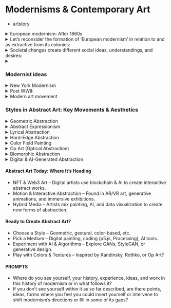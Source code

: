 # Modernisms & Contemporary Art
- [artstory](https://www.theartstory.org/)

<details>
  <summary>European modernism: After 1860s</summary>

- Industrialization:
- First Industrial Revolution: 1760s
- Second Industrial Revolution: 1850s
    - Growth of cities; large-scale factories; inventions of the cotton gin, sheet glass, steam
    power, cement, iron, steel, gas lighting, building of ships, railways, and roads;
    - Changes in social relations, ending of feudal systems, and growth of a middle-class,
    wider patronage of the arts;
    - inventions in photography (Joseph Nicéphore Niépce, 1922/26; Louis-Jacques-Mandé
    Daguerre (glass plate), 1839; William Henry Fox Talbot (paper negative), 1839...);
    - invention of paint tubes (1841);
    - Scientific inventions and changing ideas;
    - The spread of secular thought;
</details>

<details>
    <summary>Let’s reconsider the formation of ‘European modernism’ in relation to and as extractive from its colonies:</summary>

- Industrialization:
    -  Wealth developed from slavery;
    -  Wealth developed from raw materials from colonies;
    -  Industrialization concentrated in Europe by de-industrializing other regions (through
    taxes, removal of raw materials, trade treaties, sanctions, wars)
    -  Development of shipping industries;
    -  Growth of port cities connected to shipping (gold, silver, slaves, cotton, spices, ores,
    wood, etc);
    -  Migration to port cities and across seas;
    -  Wealth used to create museums to house and display colonial artefacts;
    -  Wider patronage of the arts, museums and salons to display art to the public;
    -  Artists traveling to different colonized countries (Gauguin, Pechstein, Matisse, ...)
    -  Artists gaining access to artefacts from around the world (Rousseau, Picasso...)
</details>

<details>
    <summary>Societal changes create different social ideas, understandings, and desires:</summary>

- The rise of the middle classes (the bourgeoisie);
- theories of social relations through economies:
    - Adam Smith (The Wealth of Nations, 1776, capitalism and the division of labor)
    - Karl Marx (Das Kapital, 1867-1883, analysis of capital and development of communism and socialism)
- theories of social relations through biology (Charles Darwin, On the Origin of
Species,1859);
- theories of social relations through psychology (Sigmund Freud: psychoanalysis,
dreams, repression, the unconscious, sexuality, the Id, Ego, etc)
- The conflict of class (away from monarchy and towards the middle and working classes)
- The idea that Europe had run its course/the search elsewhere for new forms
    -  Orientalism; primitivism
- The influence of urban life and technology
- The trajectory away from depicting history
    - away from mythology
    - away from naturalism and realism
- The trajectory towards depicting the present, and its many changes
    - towards experimentation
    - towards the new
    - towards flatness
    - towards abstraction
- Impressionism (France) 1860s (the breakdown of the image through color); Pointillism,
1886, develops out of Impressionism,
- Expressionism (expressing the artist’s inner feelings), beginning in early 1900s
    - German expressionism: Die Brucke (The Bridge), 1905-13
    - German expressionism: Die Blaue Reiter (The Blue Rider), 1912-14
- Fauvism (France), approx. 1905-1910, (the expansion of color)
- Cubism (Paris) (the breakdown of form)
- Constructivism (Russia), 1915, art In service to revolution
- Suprematism (Russia), 1913 (“the supremacy of pure artistic feeling” Kasimir Malevich)
- Surrealism (interiority, dreams, and the influence of Sigmund Freud’s The Interpretation of
Dreams, 1899; and later, Carl Jung’s ideas of archetypes and the “collective unconscious”)
- Futurism (Italy), 1909-1918
- Found materials, collage, assemblage (Paris, Germany) and the Readymade (New York)
- Abstract Expressionism (New York), 1940s – 1950s
</details>

<details>
    <summary><h3>Modernist ideas</h3></summary>

- #### Art should be physically and emotionally experienced; it shouldn’t convey information or be narrative in the sense of telling the viewer something.
-  An emphasis on progress and linear development (one thing leads to or causes another); or one thing replaces another.
-  An emphasis on originality;
-  An emphasis on individual genius (often working in isolation)
-  Inspiration (rather than influence, learning, and collective ideas)
-  Artistic interiority (working from “within” rather than the influence of culture)
-  Art cannot be taught, or learned
-  A belief that art reveals (eternal) truth
-  Art transcends time
-  Art is good for us
-  All these ideas get challenged from within modernism itself
</details>

<details>
    <summary>New York Modernism</summary>
#### D.T. SUZUKI (1870–1966), writes Richard M. Jaffe, was “one of the most culturally influential Asians - In a seven-decade globe-trotting career, Suzuki almost single-handedly introduced Zen to the West while promoting the preservation of Buddhism in Asia.
- He became the world’s foremost authority on the subject, the most
identifiable representative of Japanese culture, and even a spokesperson for Asians generally in the Western, white maledominated world of intellectuals.
- Then in 1956, pocket-sized paperback editions of his Englishlanguage writings brought the 86-year-old Suzuki celebrity status.
- With Martin Heidegger, Carl Jung, John Cage, and the Beats among the countless artists, scholars, and seekers who admired him, Suzuki had a huge impact on 20th-century global thought.
#### A decade after World War II, a new culture was emerging, one in which waves of products targeted at a growing class of consumers were advertised on TV, in magazines and newspapers, and on larger-than-life billboards.
- Artists around the world were inspired by this explosion of mass media and began to
use it as source material, repurposing commercial images and depicting familiar
subjects, from everyday objects to the stars and stories that populated the front page.
- Yet there was no single approach: artists both celebrated and criticized the era’s surge
of consumerism.
- In 1957, the British artist Richard Hamilton tried to summarize these new tendencies
by coining the term “Pop Art,” describing it to friends as “Popular (designed for a mass
audience), Transient (short-term solution), Expendable (easily forgotten), Low cost,
Mass produced, Young (aimed at youth), Witty, Sexy, Gimmicky, Glamorous, Big
Business.”
</details>

<details>
    <summary>Post WWII:</summary>

- Migration:
   - Political, economic, and war refugees; Jewish diaspora; Artists and
intellectuals
   - Continuing migration from the US South
- Growth of industry and consumerism
- New social relations:
   - Embracing consumerism; Rejecting consumerism
   - Civil Rights
   - 1965 Immigration and Nationality Act (removing some legal discriminations)
   - Black Power (eg Black Panther Party, Oakland, 1966)
   - Chicano Movement (, 1940s + 1960s-70s
   - American Indian Movement, Minneapolis, 1968)
   - Asian American movement (eg. Asian American Political Alliance, Berkeley,1968)
   - The Beats; Hippies
   - 2 nd-wave Feminism (1960s to 1980s)
   - 1969, Stonewall, Gay Liberation Front (named in reference to the Algerian
National Liberation Front, and the Vietnamese National Liberation Front.
</details>

<details>
    <summary>Modern art movement</summary>

- Impressionism
- Expressionism
- Fauvism
- Orientalism
- Primitivism
- Metaphysical landscapes
- Surrealism 
- Suprematism
- Dadaism
- Futurism
- Abstraction
</details>

### Styles in Abstract Art: Key Movements & Aesthetics

<details>
    <summary>Geometric Abstraction</summary>

 - Emphasizes geometric shapes (circles, squares, grids)
 - Focuses on harmony, balance, and structure
 - Often mathematical, logical, or architectonic
    - De Stijl (Neoplasticism) – Piet Mondrian, Theo van Doesburg
    - Suprematism – Kazimir Malevich (e.g., Black Square)
    - Constructivism – El Lissitzky, Naum Gabo
    - Minimalism – Frank Stella, Donald Judd
    - Bauhaus
        - Early Bauhaus(1919-1925) - Weimar, Germany Walter Gropius
        - Middle Bauhaus(1925-1932) - Dessau, Germany Hannes Meyer
        - Late Bauhaus(1932-1933) - Berlin, Germany	Ludwig Mies van der Rohe
    - Cubism - Pablo Picasso、Georges Braque
    - Orphism - Robert Delaunay、Sonia Delaunay
    - Futurism - Umberto Boccioni、Giacomo Balla
    - Surrealism - Giorgio de Chirico、Salvador Dalí
    - Contemporary Geometric Art - Felipe Pantone、Refik Anadol

    - 🔹 Modern Influence: Used in UI design, branding, and generative digital art.
</details>

<details>
    <summary>Abstract Expressionism</summary>

- Large, dynamic brushstrokes and emotional intensity
- Spontaneous and gestural techniques
- Often conveys the artist’s subconscious or raw emotion
    - Action Painting – Jackson Pollock (drip technique), Franz Kline
    - Color Field Painting – Mark Rothko (large color fields), Barnett Newman
    - Gestural Abstraction – Willem de Koonings
- 🔹 Modern Influence: Seen in AI-generated expressive art & motion design.
</details>

<details>
    <summary>Lyrical Abstraction</summary>

 - Expressive, free-flowing compositions
 - Less geometric, more organic and poetic
 - Often inspired by music, poetry, and emotion
    - Wassily Kandinsky – Improvisation Series (linked sound & color)
    - Joan Miró – Dreamlike, playful abstraction
    - Hans Hartung – Gestural, energetic brushstrokes
- 🔹 Modern Influence: Found in psychedelic digital art, animated visuals, and AI art tools.
</details>

<details>
    <summary>Hard-Edge Abstraction</summary>

 - Sharp, clean edges, with distinct color fields
 - Often uses color contrast and flat surfaces
 - Avoids expressive brushwork
     - Ellsworth Kelly – Minimalist color blocks
     - Frank Stella – Precise geometric forms
     - Josef Albers – Homage to the Square (color interaction studies)
 - 🔹 Modern Influence: Found in graphic design, flat UI, and contemporary murals.
</details> 

<details>
    <summary>Color Field Painting</summary> 

  - Large areas of flat, expressive color
  - Meant to evoke emotion rather than depict objects
  - Focuses on color relationships and psychological effects
      - Mark Rothko – Floating rectangular forms of color
      - Barnett Newman – “Zips” (thin color stripes in vast fields)
      - Clyfford Still – Thick, irregular color fields
  - 🔹 Modern Influence: Used in contemporary art installations, UI gradients, and immersive VR experiences. 
</details> 

<details>
    <summary> Op Art (Optical Abstraction)</summary>

  - Uses patterns, lines, and contrast to create optical illusions
  - Dynamic, kinetic, and visually stimulating
  - Relies on the viewer’s perception
      - Bridget Riley – Black & white optical illusions
      - Victor Vasarely – Geometric color-based illusions
      - Jesús Rafael Soto – Interactive, kinetic abstraction
  - 🔹 Modern Influence: Found in motion graphics, digital installations, and Web3 generative art.

</details>

<details>
    <summary> Biomorphic Abstraction  </summary>

  - Inspired by natural forms, biology, and organic shapes
  - Soft, fluid, and sometimes surreal
  - Often dreamlike or spiritual
      - Jean Arp – Smooth, flowing organic forms
      - Henry Moore – Abstract, curvilinear sculptures
      - Yves Tanguy – Surrealist-inspired biomorphic abstraction
  - 🔹 Modern Influence: Seen in generative 3D art, AI morphing visuals, and bio-design concepts.
</details>

<details>
    <summary> Digital & AI-Generated Abstraction </summary>

  - Uses algorithms, neural networks, and generative systems
  - Can be interactive, data-driven, or self-evolving
  - Often inspired by mathematical structures, nature, and randomness
      - Refik Anadol – AI-driven abstract landscapes
      - Mario Klingemann (Quasimondo) – GAN-based art
      - Tyler Hobbs (Fidenza, Art Blocks) – NFT generative abstraction
  - 🔹 Modern Influence: Seen in NFTs, immersive installations, and AI-assisted painting tools.
</details>

#### Abstract Art Today: Where It’s Heading
- NFT & Web3 Art – Digital artists use blockchain & AI to create interactive abstract works.
- Motion & Interactive Abstraction – Found in AR/VR art, generative animations, and immersive exhibitions.
- Hybrid Media – Artists mix painting, AI, and data visualization to create new forms of abstraction.
#### Ready to Create Abstract Art?
- Choose a Style – Geometric, gestural, color-based, etc.
- Pick a Medium – Digital painting, coding (p5.js, Processing), AI tools.
- Experiment with AI & Algorithms – Explore GANs, StyleGAN, or generative design.
- Play with Colors & Textures – Inspired by Kandinsky, Rothko, or Op Art?
#### PROMPTS
- Where do you see yourself, your history, experience, ideas, and work in
this history of modernism or in what follows it?
- If you don’t see yourself within it as so far described, are there points,
ideas, forms where you feel you could insert yourself or intervene to
shift modernism’s directions or fill in some of its gaps?
